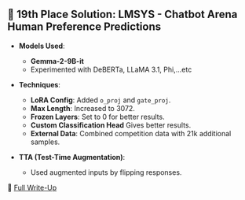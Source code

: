 ## 📝 **19th Place Solution: LMSYS - Chatbot Arena Human Preference Predictions**

- **Models Used**:
  - **Gemma-2-9B-it**
  - Experimented with DeBERTa, LLaMA 3.1, Phi,...etc

- **Techniques**:
  - **LoRA Config**: Added `o_proj` and `gate_proj`.
  - **Max Length**: Increased to 3072.
  - **Frozen Layers**: Set to 0 for better results.
  - **Custom Classification Head** Gives better results.
  - **External Data**: Combined competition data with 21k additional samples.

- **TTA (Test-Time Augmentation)**:
  - Used augmented inputs by flipping responses.

🔗 [Full Write-Up](https://www.kaggle.com/competitions/lmsys-chatbot-arena/discussion/528288)
